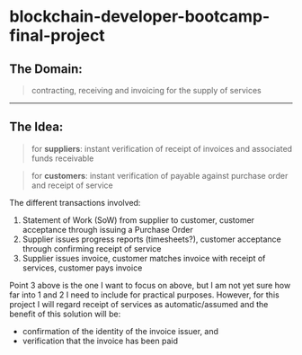 # blockchain-developer-bootcamp-final-project


## The Domain:
>contracting, receiving and invoicing for the supply of services

***
## The Idea:
>for **suppliers**: instant verification of receipt of invoices and associated funds receivable

>for **customers**: instant verification of payable against purchase order and receipt of service


The different transactions involved:
1.  Statement of Work (SoW) from supplier to customer, customer acceptance through issuing a Purchase Order
2.  Supplier issues progress reports (timesheets?), customer acceptance through confirming receipt of service
3.  Supplier issues invoice, customer matches invoice with receipt of services, customer pays invoice


Point 3 above is the one I want to focus on above, but I am not yet sure how far into 1 and 2 I need to include for practical purposes. However, for this project I will regard receipt of services as automatic/assumed and the benefit of this solution will be:
- confirmation of the identity of the invoice issuer, and 
- verification that the invoice has been paid